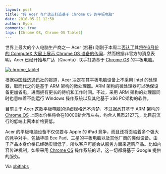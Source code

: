 ```yaml
---
layout: post
title: "传 Acer 与广达正打造基于 Chrome OS 的平板电脑"
date: 2010-05-21 12:50
author: Eyon
comments: true
tags: [Chrome OS, Chrome OS Tablet]
---
```

世界上最大的个人电脑生产商之一 Acer (宏碁) 刚刚于本周二[否认了](http://www.chromi.org/archives/4734)其[将在6月份的 ComputeX 大展上展示 Chrome OS 设备的传闻](http://www.chromi.org/archives/4653)，然而根据非官方的消息表明，Acer 已经开始与广达（Quanta）联手打造基于 [Chrome OS](http://www.chromi.org/archives/category/chrome-os/) 的平板电脑。

<a href="http://img.chromi.org/2010/04/chrome_tablet.png">![](http://img.chromi.org/2010/04/chrome_tablet.png "chrome_tablet")</a>

根据[中国经济通讯社](http://cens.com/cens/html/en/news/news_inner_32377.html)的报道，Acer 决定在其平板电脑设备上不采用 Intel 的处理器，取而代之的是基于 ARM 架构的微处理器。ARM 架构的微处理器可以确保设备更加省电，进而拥有更长的待机和工作时间。不过，采用 ARM 架构的处理器同时也意味着不能运行 Windows 操作系统以及其他基于 x86 PC架构的软件。

目前关于 Acer 这款平板电脑的详细规格还不清楚，不过据悉其基于 ARM 架构的 [Chrome OS](http://www.chromi.org/archives/category/chrome-os/) 上网本价格将会在10000新台币左右，约合人民币2127元，比目前流行的低端上网本价格要低。

Acer 的平板电脑设备不仅仅要与 Apple 的 iPad 竞争，而且还将面临着多个强大的竞争对手，包括华硕 Eee Pad、三星的平板电脑以及其他厂商的类似设备。由于产品本身价格已经确实很低了，所以客户可能会从服务方面来选购产品。比如内容传递机制，如果采用 [Chrome OS](http://www.chromi.org/archives/category/chrome-os/) 操作系统的话，这一切都将基于 Google 提供的服务。

Via [xbitlabs](http://www.xbitlabs.com/news/mobile/display/20100520184208_Acer_Readies_ARM_Based_Slate_with_Google_Chrome_OS_Report.html)
